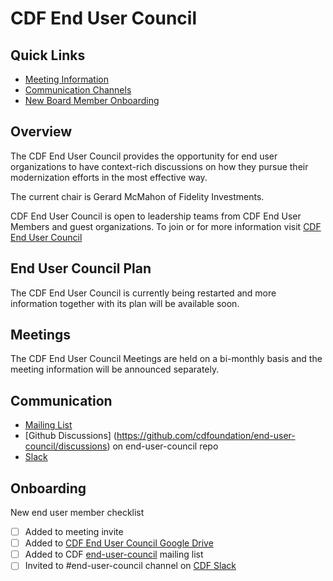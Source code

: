# CDF End User Council

## Quick Links

- [Meeting Information](#meetings)
- [Communication Channels](#communication)
- [New Board Member Onboarding](#onboarding)

## Overview

The CDF End User Council provides the opportunity for end user organizations to have context-rich discussions on how they pursue their modernization efforts in the most effective way.

The current chair is Gerard McMahon of Fidelity Investments.

CDF End User Council is open to leadership teams from CDF End User Members and guest organizations.
To join or for more information visit [CDF End User Council](https://cd.foundation/end-user-council)

## End User Council Plan

The CDF End User Council is currently being restarted and more information together with its plan will be available soon.

## Meetings

The CDF End User Council Meetings are held on a bi-monthly basis and the meeting information will be announced separately.

## Communication

  * [Mailing List](https://lists.cd.foundation/g/end-user-council)
  * [Github Discussions] (https://github.com/cdfoundation/end-user-council/discussions) on end-user-council repo
  * [Slack](https://join.slack.com/t/cdeliveryfdn/shared_invite/enQtODM2NDI1NDc0MzIxLTA1MDcxMzUyMGU2NWVlNmQwN2M1N2M4MWJjOWFkM2UzMDY0OWNkNjAzNzM0NzVkNjQ5M2NkMmY2MTRkMWY4MWY)

## Onboarding

New end user member checklist

- [ ] Added to meeting invite
- [ ] Added to [CDF End User Council Google Drive](https://drive.google.com/drive/folders/1ksggPSrJcnIAMypFvJQWz0lNg-HNSWo7?usp=sharing)
- [ ] Added to CDF [end-user-council](https://lists.cd.foundation/g/end-user-council) mailing list
- [ ] Invited to #end-user-council channel on [CDF Slack](https://join.slack.com/t/cdeliveryfdn/shared_invite/zt-nwc0jjd0-G65oEpv5ynFfPD5oOX5Ogg)
